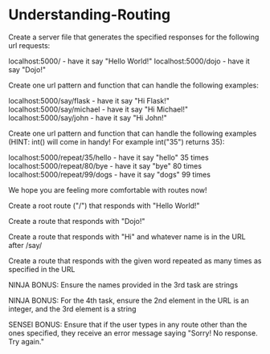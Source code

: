 # Understanding-Routing

Create a server file that generates the specified responses for the following url requests:

 localhost:5000/ - have it say "Hello World!"
 localhost:5000/dojo - have it say "Dojo!"

Create one url pattern and function that can handle the following examples:

 localhost:5000/say/flask - have it say "Hi Flask!"
 localhost:5000/say/michael - have it say "Hi Michael!"
 localhost:5000/say/john - have it say "Hi John!"

Create one url pattern and function that can handle the following examples (HINT: int() will come in handy! For example int("35") returns 35):

 localhost:5000/repeat/35/hello - have it say "hello" 35 times
 localhost:5000/repeat/80/bye - have it say "bye" 80 times
 localhost:5000/repeat/99/dogs - have it say "dogs" 99 times

We hope you are feeling more comfortable with routes now!



Create a root route ("/") that responds with "Hello World!"

Create a route that responds with "Dojo!"

Create a route that responds with "Hi" and whatever name is in the URL after /say/

Create a route that responds with the given word repeated as many times as specified in the URL

NINJA BONUS: Ensure the names provided in the 3rd task are strings

NINJA BONUS: For the 4th task, ensure the 2nd element in the URL is an integer, and the 3rd element is a string

SENSEI BONUS: Ensure that if the user types in any route other than the ones specified, they receive an error message saying "Sorry! No response. Try again."

